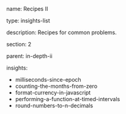 name: Recipes II

type: insights-list

description: Recipes for common problems.

section: 2

parent: in-depth-ii

insights:
  - milliseconds-since-epoch
  - counting-the-months-from-zero
  - format-currency-in-javascript
  - performing-a-function-at-timed-intervals
  - round-numbers-to-n-decimals
